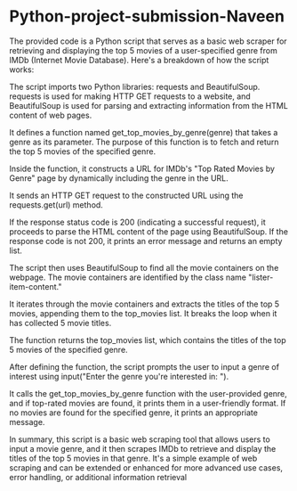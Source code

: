 # Python-project-submission-Naveen

The provided code is a Python script that serves as a basic web scraper for retrieving and displaying the top 5 movies of a user-specified genre from IMDb (Internet Movie Database). Here's a breakdown of how the script works:

The script imports two Python libraries: requests and BeautifulSoup. requests is used for making HTTP GET requests to a website, and BeautifulSoup is used for parsing and extracting information from the HTML content of web pages.

It defines a function named get_top_movies_by_genre(genre) that takes a genre as its parameter. The purpose of this function is to fetch and return the top 5 movies of the specified genre.

Inside the function, it constructs a URL for IMDb's "Top Rated Movies by Genre" page by dynamically including the genre in the URL.

It sends an HTTP GET request to the constructed URL using the requests.get(url) method.

If the response status code is 200 (indicating a successful request), it proceeds to parse the HTML content of the page using BeautifulSoup. If the response code is not 200, it prints an error message and returns an empty list.

The script then uses BeautifulSoup to find all the movie containers on the webpage. The movie containers are identified by the class name "lister-item-content."

It iterates through the movie containers and extracts the titles of the top 5 movies, appending them to the top_movies list. It breaks the loop when it has collected 5 movie titles.

The function returns the top_movies list, which contains the titles of the top 5 movies of the specified genre.

After defining the function, the script prompts the user to input a genre of interest using input("Enter the genre you're interested in: ").

It calls the get_top_movies_by_genre function with the user-provided genre, and if top-rated movies are found, it prints them in a user-friendly format. If no movies are found for the specified genre, it prints an appropriate message.

In summary, this script is a basic web scraping tool that allows users to input a movie genre, and it then scrapes IMDb to retrieve and display the titles of the top 5 movies in that genre. It's a simple example of web scraping and can be extended or enhanced for more advanced use cases, error handling, or additional information retrieval
